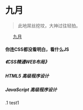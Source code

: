 <h1>九月</h1>
<blockquote>
<p>此地屌丝挖坟，大神过往轻拍。</p>
</blockquote>
<ul class="task-list">
<li><a href="#September">九月</a></li>
</ul>
<h4>你连CSS都没看明白，看什么JS</h4>
<h5>《CSS精通WEB布局》</h5>
<h5>HTML5 高级程序设计</h5>
<h5>JavaScript 高级程序设计</h5>
<p>.1  test1</p>
